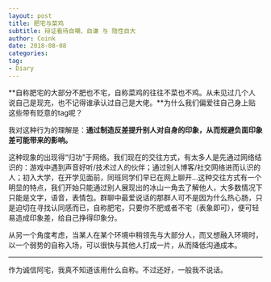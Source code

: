 ```yaml
---
layout: post
title: 肥宅与菜鸡
subtitle: 辩证看待自嘲、自谦 与 隐性自大
author: Coink
date: 2018-08-08
categories:
tag:
- Diary
---
```


**自称肥宅的大部分不肥也不宅，自称菜鸡的往往不菜也不鸡。从未见过几个人说自己是现充，也不记得谁承认过自己是大佬。**为什么我们偏爱往自己身上贴这些带有贬意的tag呢？

我对这种行为的理解是：**通过制造反差提升别人对自身的印象，从而规避负面印象差可能带来的影响。**

这种现象的出现得“归功”于网络。我们现在的交往方式，有太多人是先通过网络结识的：游戏中遇到声音好听/技术过人的伙伴；通过别人博客/社交网络进而认识的人；初入大学，在开学见面前，同班同学们早已在网上聊开...这种交往方式有一个明显的特点，我们开始只能通过别人展现出的冰山一角去了解他人，大多数情况下只能是文字，语音，表情包。群聊中最爱说话的那群人可不是因为什么热心肠，只是迫切在寻找认同感而已，自称肥宅，只要你不肥或者不宅（表象即可），便可轻易造成印象差，给自己挣得印象分。

从另一个角度考虑，当某人在某个环境中稍领先与大部分人，而又想融入环境时，以一个弱势的自称入场，可以很快与其他人打成一片，从而降低沟通成本。

---

作为诚信阿宅，我真不知道该用什么自称。不过还好，一般我不说话。